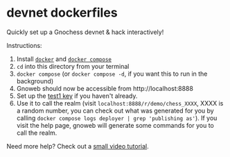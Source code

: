 # devnet dockerfiles

Quickly set up a Gnochess devnet & hack interactively!

Instructions:

1. Install [`docker`](https://docs.docker.com/engine/install/) and [`docker compose`](https://docs.docker.com/compose/install/)
2. `cd` into this directory from your terminal
3. `docker compose` (or `docker compose -d`, if you want this to run in the
   background)
4. Gnoweb should now be accessible from http://localhost:8888
5. Set up the [test1 key](https://docs.onbloc.xyz/tutorials/start-writing-a-realm#deploying-locally) if you haven't already.
6. Use it to call the realm (visit `localhost:8888/r/demo/chess_XXXX`, XXXX is a
   random number, you can check out what was generated for you by calling `docker compose logs deployer | grep 'publishing as'`).
   If you visit the help page, gnoweb will generate some commands for you to
   call the realm.

Need more help? Check out a [small video tutorial](https://www.youtube.com/watch?v=-1huuUG2yRc).
